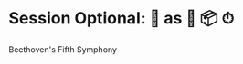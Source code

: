 # Session Optional: 🎼 as 🌈 📦 ⏱

Beethoven's Fifth Symphony

<puzzle-template />
<puzzle-template />
<puzzle-template />